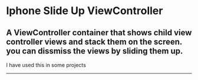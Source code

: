 
Iphone Slide Up ViewController
==============

A ViewController container that shows child view controller views and stack them on the screen. you can dissmiss the views by sliding them up.
--------------

I have used this in some projects



*****

